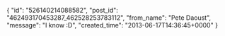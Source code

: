  {
   "id": "526140214088582",
   "post_id": "462493170453287_462528253783112",
   "from_name": "Pete Daoust",
   "message": "I know :D",
   "created_time": "2013-06-17T14:36:45+0000"
 }
